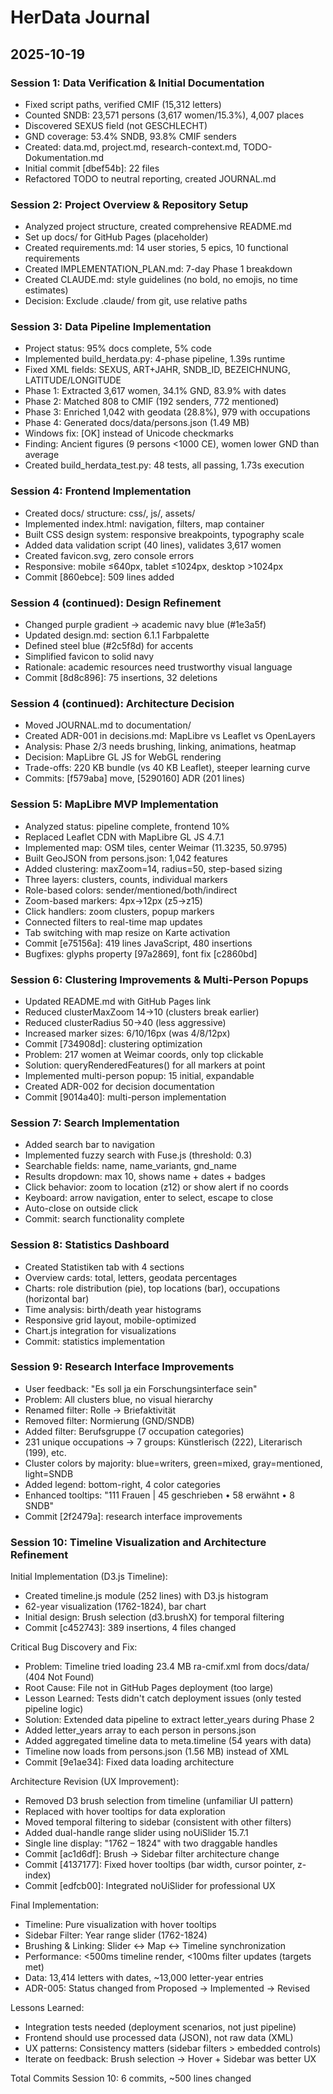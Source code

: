 # HerData Journal

## 2025-10-19

### Session 1: Data Verification & Initial Documentation
- Fixed script paths, verified CMIF (15,312 letters)
- Counted SNDB: 23,571 persons (3,617 women/15.3%), 4,007 places
- Discovered SEXUS field (not GESCHLECHT)
- GND coverage: 53.4% SNDB, 93.8% CMIF senders
- Created: data.md, project.md, research-context.md, TODO-Dokumentation.md
- Initial commit [dbef54b]: 22 files
- Refactored TODO to neutral reporting, created JOURNAL.md

### Session 2: Project Overview & Repository Setup  
- Analyzed project structure, created comprehensive README.md
- Set up docs/ for GitHub Pages (placeholder)
- Created requirements.md: 14 user stories, 5 epics, 10 functional requirements
- Created IMPLEMENTATION_PLAN.md: 7-day Phase 1 breakdown
- Created CLAUDE.md: style guidelines (no bold, no emojis, no time estimates)
- Decision: Exclude .claude/ from git, use relative paths

### Session 3: Data Pipeline Implementation
- Project status: 95% docs complete, 5% code
- Implemented build_herdata.py: 4-phase pipeline, 1.39s runtime
- Fixed XML fields: SEXUS, ART+JAHR, SNDB_ID, BEZEICHNUNG, LATITUDE/LONGITUDE
- Phase 1: Extracted 3,617 women, 34.1% GND, 83.9% with dates
- Phase 2: Matched 808 to CMIF (192 senders, 772 mentioned)
- Phase 3: Enriched 1,042 with geodata (28.8%), 979 with occupations
- Phase 4: Generated docs/data/persons.json (1.49 MB)
- Windows fix: [OK] instead of Unicode checkmarks
- Finding: Ancient figures (9 persons <1000 CE), women lower GND than average
- Created build_herdata_test.py: 48 tests, all passing, 1.73s execution

### Session 4: Frontend Implementation
- Created docs/ structure: css/, js/, assets/
- Implemented index.html: navigation, filters, map container
- Built CSS design system: responsive breakpoints, typography scale
- Added data validation script (40 lines), validates 3,617 women
- Created favicon.svg, zero console errors
- Responsive: mobile ≤640px, tablet ≤1024px, desktop >1024px
- Commit [860ebce]: 509 lines added

### Session 4 (continued): Design Refinement
- Changed purple gradient → academic navy blue (#1e3a5f)
- Updated design.md: section 6.1.1 Farbpalette
- Defined steel blue (#2c5f8d) for accents
- Simplified favicon to solid navy
- Rationale: academic resources need trustworthy visual language
- Commit [8d8c896]: 75 insertions, 32 deletions

### Session 4 (continued): Architecture Decision
- Moved JOURNAL.md to documentation/
- Created ADR-001 in decisions.md: MapLibre vs Leaflet vs OpenLayers
- Analysis: Phase 2/3 needs brushing, linking, animations, heatmap
- Decision: MapLibre GL JS for WebGL rendering
- Trade-offs: 220 KB bundle (vs 40 KB Leaflet), steeper learning curve
- Commits: [f579aba] move, [5290160] ADR (201 lines)

### Session 5: MapLibre MVP Implementation
- Analyzed status: pipeline complete, frontend 10%
- Replaced Leaflet CDN with MapLibre GL JS 4.7.1
- Implemented map: OSM tiles, center Weimar (11.3235, 50.9795)
- Built GeoJSON from persons.json: 1,042 features
- Added clustering: maxZoom=14, radius=50, step-based sizing
- Three layers: clusters, counts, individual markers
- Role-based colors: sender/mentioned/both/indirect
- Zoom-based markers: 4px→12px (z5→z15)
- Click handlers: zoom clusters, popup markers
- Connected filters to real-time map updates
- Tab switching with map resize on Karte activation
- Commit [e75156a]: 419 lines JavaScript, 480 insertions
- Bugfixes: glyphs property [97a2869], font fix [c2860bd]

### Session 6: Clustering Improvements & Multi-Person Popups
- Updated README.md with GitHub Pages link
- Reduced clusterMaxZoom 14→10 (clusters break earlier)
- Reduced clusterRadius 50→40 (less aggressive)
- Increased marker sizes: 6/10/16px (was 4/8/12px)
- Commit [734908d]: clustering optimization
- Problem: 217 women at Weimar coords, only top clickable
- Solution: queryRenderedFeatures() for all markers at point
- Implemented multi-person popup: 15 initial, expandable
- Created ADR-002 for decision documentation
- Commit [9014a40]: multi-person implementation

### Session 7: Search Implementation
- Added search bar to navigation
- Implemented fuzzy search with Fuse.js (threshold: 0.3)
- Searchable fields: name, name_variants, gnd_name
- Results dropdown: max 10, shows name + dates + badges
- Click behavior: zoom to location (z12) or show alert if no coords
- Keyboard: arrow navigation, enter to select, escape to close
- Auto-close on outside click
- Commit: search functionality complete

### Session 8: Statistics Dashboard
- Created Statistiken tab with 4 sections
- Overview cards: total, letters, geodata percentages
- Charts: role distribution (pie), top locations (bar), occupations (horizontal bar)
- Time analysis: birth/death year histograms
- Responsive grid layout, mobile-optimized
- Chart.js integration for visualizations
- Commit: statistics implementation

### Session 9: Research Interface Improvements
- User feedback: "Es soll ja ein Forschungsinterface sein"
- Problem: All clusters blue, no visual hierarchy
- Renamed filter: Rolle → Briefaktivität
- Removed filter: Normierung (GND/SNDB)
- Added filter: Berufsgruppe (7 occupation categories)
- 231 unique occupations → 7 groups: Künstlerisch (222), Literarisch (199), etc.
- Cluster colors by majority: blue=writers, green=mixed, gray=mentioned, light=SNDB
- Added legend: bottom-right, 4 color categories
- Enhanced tooltips: "111 Frauen | 45 geschrieben • 58 erwähnt • 8 SNDB"
- Commit [2f2479a]: research interface improvements

### Session 10: Timeline Visualization and Architecture Refinement

Initial Implementation (D3.js Timeline):
- Created timeline.js module (252 lines) with D3.js histogram
- 62-year visualization (1762-1824), bar chart
- Initial design: Brush selection (d3.brushX) for temporal filtering
- Commit [c452743]: 389 insertions, 4 files changed

Critical Bug Discovery and Fix:
- Problem: Timeline tried loading 23.4 MB ra-cmif.xml from docs/data/ (404 Not Found)
- Root Cause: File not in GitHub Pages deployment (too large)
- Lesson Learned: Tests didn't catch deployment issues (only tested pipeline logic)
- Solution: Extended data pipeline to extract letter_years during Phase 2
- Added letter_years array to each person in persons.json
- Added aggregated timeline data to meta.timeline (54 years with data)
- Timeline now loads from persons.json (1.56 MB) instead of XML
- Commit [9e1ae34]: Fixed data loading architecture

Architecture Revision (UX Improvement):
- Removed D3 brush selection from timeline (unfamiliar UI pattern)
- Replaced with hover tooltips for data exploration
- Moved temporal filtering to sidebar (consistent with other filters)
- Added dual-handle range slider using noUiSlider 15.7.1
- Single line display: "1762 – 1824" with two draggable handles
- Commit [ac1d6df]: Brush → Sidebar filter architecture change
- Commit [4137177]: Fixed hover tooltips (bar width, cursor pointer, z-index)
- Commit [edfcb00]: Integrated noUiSlider for professional UX

Final Implementation:
- Timeline: Pure visualization with hover tooltips
- Sidebar Filter: Year range slider (1762-1824)
- Brushing & Linking: Slider ↔ Map ↔ Timeline synchronization
- Performance: <500ms timeline render, <100ms filter updates (targets met)
- Data: 13,414 letters with dates, ~13,000 letter-year entries
- ADR-005: Status changed from Proposed → Implemented → Revised

Lessons Learned:
- Integration tests needed (deployment scenarios, not just pipeline)
- Frontend should use processed data (JSON), not raw data (XML)
- UX patterns: Consistency matters (sidebar filters > embedded controls)
- Iterate on feedback: Brush selection → Hover + Sidebar was better UX

Total Commits Session 10: 6 commits, ~500 lines changed